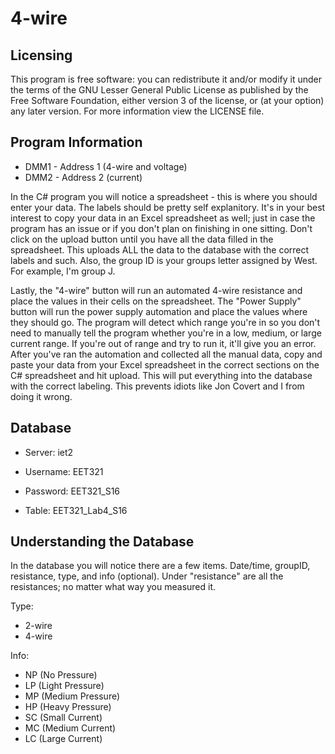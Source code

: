 # 4-wire

## Licensing
This program is free software: you can redistribute it and/or modify
it under the terms of the GNU Lesser General Public License as published 
by the Free Software Foundation, either version 3 of the license, or
(at your option) any later version. For more information view the LICENSE
file.

## Program Information
* DMM1 - Address 1 (4-wire and voltage)
* DMM2 - Address 2 (current)

In the C# program you will notice a spreadsheet - this is where you should
enter your data. The labels should be pretty self explanitory. It's in your 
best interest to copy your data in an Excel spreadsheet as well; just in case 
the program has an issue or if you don't plan on finishing in one sitting.
Don't click on the upload button until you have all the data filled in
the spreadsheet. This uploads ALL the data to the database with the correct
labels and such. Also, the group ID is your groups letter assigned by West.
For example, I'm group J.

Lastly, the "4-wire" button will run an automated 4-wire resistance and 
place the values in their cells on the spreadsheet. The "Power Supply" button
will run the power supply automation and place the values where they should
go.
The program will detect which range you're in so you don't need to
manually tell the program whether you're in a low, medium, or large current
range. If you're out of range and try to run it, it'll give you an error.
After you've ran the automation and collected all the manual data, copy
and paste your data from your Excel spreadsheet in the correct sections 
on the C# spreadsheet and hit upload. This will put everything into the
database with the correct labeling. This prevents idiots like Jon Covert
and I from doing it wrong.

## Database
* Server: iet2

* Username: EET321

* Password: EET321_S16

* Table: EET321_Lab4_S16

## Understanding the Database
In the database you will notice there are a few items. Date/time, groupID,
resistance, type, and info (optional). Under "resistance" are all the
resistances; no matter what way you measured it.

Type:
* 2-wire
* 4-wire

Info:
* NP (No Pressure)
* LP (Light Pressure)
* MP (Medium Pressure)
* HP (Heavy Pressure)
* SC (Small Current)
* MC (Medium Current)
* LC (Large Current)

